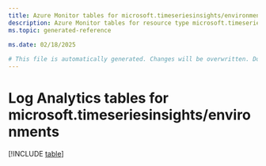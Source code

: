 ```yaml
---
title: Azure Monitor tables for microsoft.timeseriesinsights/environments
description: Azure Monitor tables for resource type microsoft.timeseriesinsights/environments
ms.topic: generated-reference
   
ms.date: 02/18/2025

# This file is automatically generated. Changes will be overwritten. Do not change this file directly.
---
```


# Log Analytics tables for microsoft.timeseriesinsights/environments  

[!INCLUDE [table](~/reusable-content/ce-skilling/azure/includes/azure-monitor/reference/tables/microsoft-timeseriesinsights_environments-include.md)]

